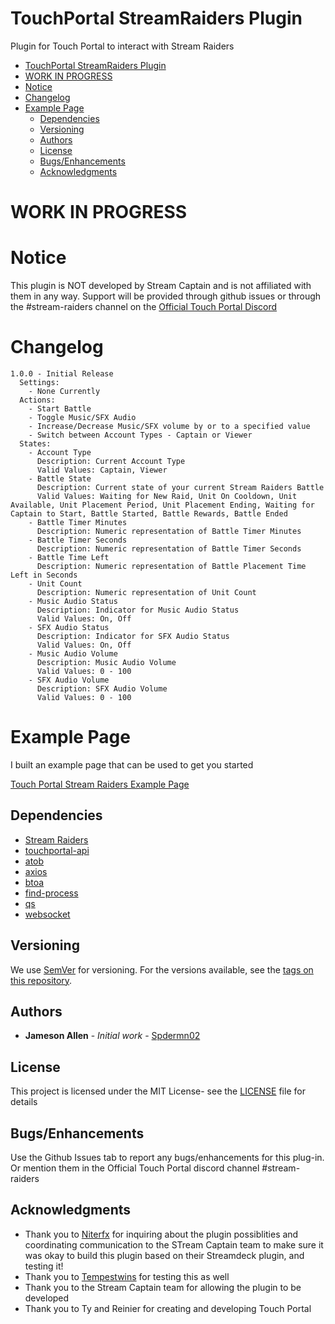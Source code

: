 # TouchPortal StreamRaiders Plugin
Plugin for Touch Portal to interact with Stream Raiders

- [TouchPortal StreamRaiders Plugin](#touchportal-streamraiders-plugin)
- [WORK IN PROGRESS](#work-in-progress)
- [Notice](#notice)
- [Changelog](#changelog)
- [Example Page](#example-page)
  - [Dependencies](#dependencies)
  - [Versioning](#versioning)
  - [Authors](#authors)
  - [License](#license)
  - [Bugs/Enhancements](#bugsenhancements)
  - [Acknowledgments](#acknowledgments)

# WORK IN PROGRESS

# Notice
This plugin is NOT developed by Stream Captain and is not affiliated with them in any way. Support will be provided through github issues or through the #stream-raiders channel on the [Official Touch Portal Discord](https://discord.gg/MgxQb8r)

# Changelog
```
1.0.0 - Initial Release
  Settings:
    - None Currently
  Actions:
    - Start Battle
    - Toggle Music/SFX Audio
    - Increase/Decrease Music/SFX volume by or to a specified value
    - Switch between Account Types - Captain or Viewer
  States:
    - Account Type
      Description: Current Account Type
      Valid Values: Captain, Viewer
    - Battle State
      Description: Current state of your current Stream Raiders Battle
      Valid Values: Waiting for New Raid, Unit On Cooldown, Unit Available, Unit Placement Period, Unit Placement Ending, Waiting for Captain to Start, Battle Started, Battle Rewards, Battle Ended
    - Battle Timer Minutes
      Description: Numeric representation of Battle Timer Minutes
    - Battle Timer Seconds
      Description: Numeric representation of Battle Timer Seconds
    - Battle Time Left
      Description: Numeric representation of Battle Placement Time Left in Seconds
    - Unit Count
      Description: Numeric representation of Unit Count
    - Music Audio Status
      Description: Indicator for Music Audio Status
      Valid Values: On, Off
    - SFX Audio Status
      Description: Indicator for SFX Audio Status
      Valid Values: On, Off
    - Music Audio Volume
      Description: Music Audio Volume
      Valid Values: 0 - 100
    - SFX Audio Volume
      Description: SFX Audio Volume
      Valid Values: 0 - 100
```

# Example Page
I built an example page that can be used to get you started

[Touch Portal Stream Raiders Example Page](resources/streamraiders-example.tpz)

## Dependencies
- [Stream Raiders](https://www.streamraiders.com/)
- [touchportal-api](https://www.npmjs.com/package/touchportal-api)
- [atob](https://www.npmjs.com/package/atob)
- [axios](https://www.npmjs.com/package/axios)
- [btoa](https://www.npmjs.com/package/btoa)
- [find-process](https://www.npmjs.com/package/find-process)
- [qs](https://www.npmjs.com/package/qs)
- [websocket](https://www.npmjs.com/package/websocket)

## Versioning

We use [SemVer](http://semver.org/) for versioning. For the versions available, see the [tags on this repository](https://github.com/spdermn02/tpohm_plugin/tags).

## Authors

- **Jameson Allen** - _Initial work_ - [Spdermn02](https://github.com/spdermn02)

## License

This project is licensed under the MIT License- see the [LICENSE](LICENSE) file for details

## Bugs/Enhancements
Use the Github Issues tab to report any bugs/enhancements for this plug-in. Or mention them in the Official Touch Portal discord channel #stream-raiders

## Acknowledgments

- Thank you to [Niterfx](https://www.twitch.tv/niterfx_) for inquiring about the plugin possiblities and coordinating communication to the STream Captain team to make sure it was okay to build this plugin based on their Streamdeck plugin, and testing it!
- Thank you to [Tempestwins](https://www.twitch.tv/tempestwins) for testing this as well
- Thank you to the Stream Captain team for allowing the plugin to be developed
- Thank you to Ty and Reinier for creating and developing Touch Portal